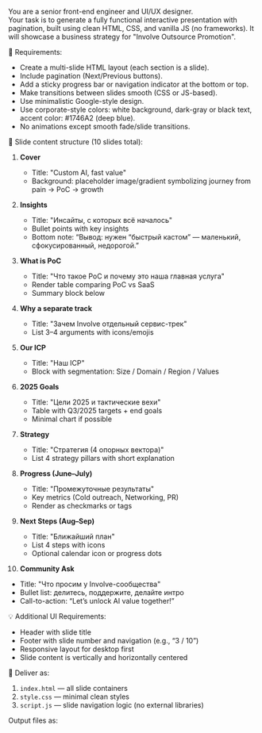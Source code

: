 You are a senior front-end engineer and UI/UX designer.  
Your task is to generate a fully functional interactive presentation with pagination, built using clean HTML, CSS, and vanilla JS (no frameworks). It will showcase a business strategy for "Involve Outsource Promotion".

🧩 Requirements:
- Create a multi-slide HTML layout (each section is a slide).
- Include pagination (Next/Previous buttons).
- Add a sticky progress bar or navigation indicator at the bottom or top.
- Make transitions between slides smooth (CSS or JS-based).
- Use minimalistic Google-style design.
- Use corporate-style colors: white background, dark-gray or black text, accent color: #1746A2 (deep blue).
- No animations except smooth fade/slide transitions.

📄 Slide content structure (10 slides total):

1. **Cover**
   - Title: "Custom AI, fast value"
   - Background: placeholder image/gradient symbolizing journey from pain → PoC → growth

2. **Insights**
   - Title: "Инсайты, с которых всё началось"
   - Bullet points with key insights
   - Bottom note: “Вывод: нужен “быстрый кастом” — маленький, сфокусированный, недорогой.”

3. **What is PoC**
   - Title: "Что такое PoC и почему это наша главная услуга"
   - Render table comparing PoC vs SaaS
   - Summary block below

4. **Why a separate track**
   - Title: "Зачем Involve отдельный сервис-трек"
   - List 3–4 arguments with icons/emojis

5. **Our ICP**
   - Title: "Наш ICP"
   - Block with segmentation: Size / Domain / Region / Values

6. **2025 Goals**
   - Title: "Цели 2025 и тактические вехи"
   - Table with Q3/2025 targets + end goals
   - Minimal chart if possible

7. **Strategy**
   - Title: "Стратегия (4 опорных вектора)"
   - List 4 strategy pillars with short explanation

8. **Progress (June–July)**
   - Title: "Промежуточные результаты"
   - Key metrics (Cold outreach, Networking, PR)
   - Render as checkmarks or tags

9. **Next Steps (Aug–Sep)**
   - Title: "Ближайший план"
   - List 4 steps with icons
   - Optional calendar icon or progress dots

10. **Community Ask**
   - Title: "Что просим у Involve-сообщества"
   - Bullet list: делитесь, поддержите, делайте интро
   - Call-to-action: “Let’s unlock AI value together!”

💡 Additional UI Requirements:
- Header with slide title
- Footer with slide number and navigation (e.g., “3 / 10”)
- Responsive layout for desktop first
- Slide content is vertically and horizontally centered

🎯 Deliver as:
1. `index.html` — all slide containers
2. `style.css` — minimal clean styles
3. `script.js` — slide navigation logic (no external libraries)

Output files as:
